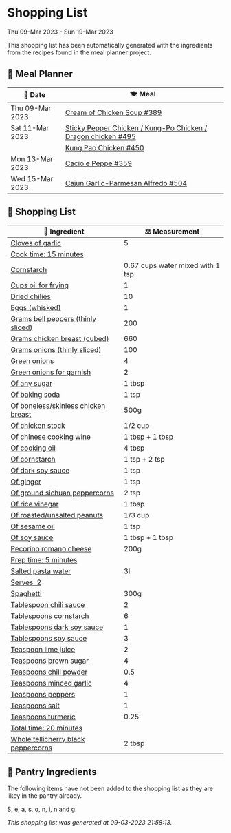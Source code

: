 # Shopping List

Thu 09-Mar 2023 - Sun 19-Mar 2023

This shopping list has been automatically generated with the ingredients from the recipes found in the meal planner project.

## 📅 Meal Planner

|📅 Date| 🍽️ Meal|
|----|----|
|Thu 09-Mar 2023|[Cream of Chicken Soup #389](https://github.com/jcallaghan/The-Cookbook/issues/389)|
|Sat 11-Mar 2023|[Sticky Pepper Chicken / Kung-Po Chicken / Dragon chicken #495](https://github.com/jcallaghan/The-Cookbook/issues/495)|
||[Kung Pao Chicken #450](https://github.com/jcallaghan/The-Cookbook/issues/450)|
|Mon 13-Mar 2023|[Cacio e Peppe #359](https://github.com/jcallaghan/The-Cookbook/issues/359)|
|Wed 15-Mar 2023|[Cajun Garlic-Parmesan Alfredo #504](https://github.com/jcallaghan/The-Cookbook/issues/504)|

## 🛒 Shopping List

| 🍌 Ingredient| ⚖️ Measurement|
|----------|-----------|
|[Cloves of garlic](https://www.sainsburys.co.uk/gol-ui/SearchResults/Cloves%20of%20garlic)|5|
|[Cook time: 15 minutes](https://www.sainsburys.co.uk/gol-ui/SearchResults/Cook%20time:%2015%20minutes)||
|[Cornstarch](https://www.sainsburys.co.uk/gol-ui/SearchResults/Cornstarch)|0.67 cups water mixed with 1 tsp|
|[Cups oil for frying](https://www.sainsburys.co.uk/gol-ui/SearchResults/Cups%20oil%20for%20frying)|1|
|[Dried chilies](https://www.sainsburys.co.uk/gol-ui/SearchResults/Dried%20chilies)|10|
|[Eggs (whisked)](https://www.sainsburys.co.uk/gol-ui/SearchResults/Eggs%20(whisked))|1|
|[Grams bell peppers (thinly sliced)](https://www.sainsburys.co.uk/gol-ui/SearchResults/Grams%20bell%20peppers%20(thinly%20sliced))|200|
|[Grams chicken breast (cubed)](https://www.sainsburys.co.uk/gol-ui/SearchResults/Grams%20chicken%20breast%20(cubed))|660|
|[Grams onions (thinly sliced)](https://www.sainsburys.co.uk/gol-ui/SearchResults/Grams%20onions%20(thinly%20sliced))|100|
|[Green onions](https://www.sainsburys.co.uk/gol-ui/SearchResults/Green%20onions)|4|
|[Green onions for garnish](https://www.sainsburys.co.uk/gol-ui/SearchResults/Green%20onions%20for%20garnish)|2|
|[Of any sugar](https://www.sainsburys.co.uk/gol-ui/SearchResults/Of%20any%20sugar)|1 tbsp|
|[Of baking soda](https://www.sainsburys.co.uk/gol-ui/SearchResults/Of%20baking%20soda)|1 tsp|
|[Of boneless/skinless chicken breast](https://www.sainsburys.co.uk/gol-ui/SearchResults/Of%20boneless/skinless%20chicken%20breast)|500g|
|[Of chicken stock](https://www.sainsburys.co.uk/gol-ui/SearchResults/Of%20chicken%20stock)|1/2 cup|
|[Of chinese cooking wine](https://www.sainsburys.co.uk/gol-ui/SearchResults/Of%20chinese%20cooking%20wine)|1 tbsp + 1 tbsp|
|[Of cooking oil](https://www.sainsburys.co.uk/gol-ui/SearchResults/Of%20cooking%20oil)|4 tbsp|
|[Of cornstarch](https://www.sainsburys.co.uk/gol-ui/SearchResults/Of%20cornstarch)|1 tsp + 2 tsp|
|[Of dark soy sauce](https://www.sainsburys.co.uk/gol-ui/SearchResults/Of%20dark%20soy%20sauce)|1 tsp|
|[Of ginger](https://www.sainsburys.co.uk/gol-ui/SearchResults/Of%20ginger)|1 tsp|
|[Of ground sichuan peppercorns](https://www.sainsburys.co.uk/gol-ui/SearchResults/Of%20ground%20sichuan%20peppercorns)|2 tsp|
|[Of rice vinegar](https://www.sainsburys.co.uk/gol-ui/SearchResults/Of%20rice%20vinegar)|1 tbsp|
|[Of roasted/unsalted peanuts](https://www.sainsburys.co.uk/gol-ui/SearchResults/Of%20roasted/unsalted%20peanuts)|1/3 cup|
|[Of sesame oil](https://www.sainsburys.co.uk/gol-ui/SearchResults/Of%20sesame%20oil)|1 tsp|
|[Of soy sauce](https://www.sainsburys.co.uk/gol-ui/SearchResults/Of%20soy%20sauce)|1 tbsp + 1 tbsp|
|[Pecorino romano cheese](https://www.sainsburys.co.uk/gol-ui/SearchResults/Pecorino%20romano%20cheese)|200g|
|[Prep time: 5 minutes](https://www.sainsburys.co.uk/gol-ui/SearchResults/Prep%20time:%205%20minutes)||
|[Salted pasta water](https://www.sainsburys.co.uk/gol-ui/SearchResults/Salted%20pasta%20water)|3l|
|[Serves: 2](https://www.sainsburys.co.uk/gol-ui/SearchResults/Serves:%202)||
|[Spaghetti](https://www.sainsburys.co.uk/gol-ui/SearchResults/Spaghetti)|300g|
|[Tablespoon chili sauce](https://www.sainsburys.co.uk/gol-ui/SearchResults/Tablespoon%20chili%20sauce)|2|
|[Tablespoons cornstarch](https://www.sainsburys.co.uk/gol-ui/SearchResults/Tablespoons%20cornstarch)|6|
|[Tablespoons dark soy sauce](https://www.sainsburys.co.uk/gol-ui/SearchResults/Tablespoons%20dark%20soy%20sauce)|1|
|[Tablespoons soy sauce](https://www.sainsburys.co.uk/gol-ui/SearchResults/Tablespoons%20soy%20sauce)|3|
|[Teaspoon lime juice](https://www.sainsburys.co.uk/gol-ui/SearchResults/Teaspoon%20lime%20juice)|2|
|[Teaspoons brown sugar](https://www.sainsburys.co.uk/gol-ui/SearchResults/Teaspoons%20brown%20sugar)|4|
|[Teaspoons chili powder](https://www.sainsburys.co.uk/gol-ui/SearchResults/Teaspoons%20chili%20powder)|0.5|
|[Teaspoons minced garlic](https://www.sainsburys.co.uk/gol-ui/SearchResults/Teaspoons%20minced%20garlic)|4|
|[Teaspoons peppers](https://www.sainsburys.co.uk/gol-ui/SearchResults/Teaspoons%20peppers)|1|
|[Teaspoons salt](https://www.sainsburys.co.uk/gol-ui/SearchResults/Teaspoons%20salt)|1|
|[Teaspoons turmeric](https://www.sainsburys.co.uk/gol-ui/SearchResults/Teaspoons%20turmeric)|0.25|
|[Total time: 20 minutes](https://www.sainsburys.co.uk/gol-ui/SearchResults/Total%20time:%2020%20minutes)||
|[Whole tellicherry black peppercorns](https://www.sainsburys.co.uk/gol-ui/SearchResults/Whole%20tellicherry%20black%20peppercorns)|2 tbsp|

## 🏪 Pantry Ingredients

The following items have not been added to the shopping list as they are likey in the pantry already.

S, e, a, s, o, n, i, n and g.


_This shopping list was generated at 09-03-2023 21:58:13._